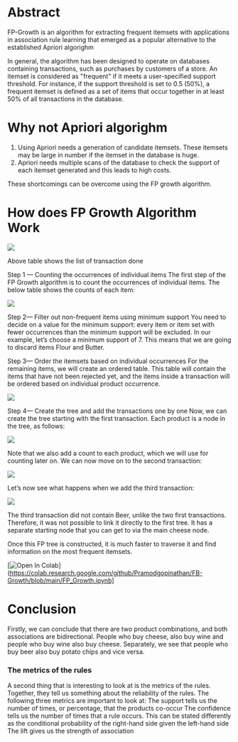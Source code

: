 # Abstract
FP-Growth is an algorithm for extracting frequent itemsets with applications in association rule learning that emerged as a popular alternative to the established Apriori algorighm

In general, the algorithm has been designed to operate on databases containing transactions, such as purchases by customers of a store. An itemset is considered as "frequent" if it meets a user-specified support threshold. For instance, if the support threshold is set to 0.5 (50%), a frequent itemset is defined as a set of items that occur together in at least 50% of all transactions in the database.

# Why not Apriori algorighm

1. Using Apriori needs a generation of candidate itemsets. These itemsets may be large in number if the itemset in the database is huge.
2. Apriori needs multiple scans of the database to check the support of each itemset generated and this leads to high costs.

These shortcomings can be overcome using the FP growth algorithm.

# How does FP Growth Algorithm Work

![](https://github.com/Pramodgopinathan/FB-Growth/blob/64f49fb3553cea03f3f28937377538c8df2c1c9d/Table%201.0.png)

Above table shows the list of transaction done 

Step 1 — Counting the occurrences of individual items
The first step of the FP Growth algorithm is to count the occurrences of individual items. The below table shows the counts of each item:

![](https://github.com/Pramodgopinathan/FB-Growth/blob/0f348423c5877f07bd4e66860b8a78cf6d303b63/Table%201.1.png)

Step 2— Filter out non-frequent items using minimum support
You need to decide on a value for the minimum support: every item or item set with fewer occurrences than the minimum support will be excluded.
In our example, let’s choose a minimum support of 7. This means that we are going to discard items Flour and Butter.



Step 3— Order the itemsets based on individual occurrences
For the remaining items, we will create an ordered table. This table will contain the items that have not been rejected yet, and the items inside a transaction will be ordered based on individual product occurrence.

![](https://github.com/Pramodgopinathan/FB-Growth/blob/31e203be06a3c3c6a3e97c2cc2623c8c363782fe/Table%201.2.png)

Step 4— Create the tree and add the transactions one by one
Now, we can create the tree starting with the first transaction. Each product is a node in the tree, as follows:

![](https://github.com/Pramodgopinathan/FB-Growth/blob/4d8bbf6fcc80b255e7bd1c05ff4acf6cc69ab417/Table%201.3.png)


Note that we also add a count to each product, which we will use for counting later on.
We can now move on to the second transaction:


![](https://github.com/Pramodgopinathan/FB-Growth/blob/4f845474b05584bb76235c40a53e3d849098613a/Table%201.4.png)

Let’s now see what happens when we add the third transaction:

![](https://github.com/Pramodgopinathan/FB-Growth/blob/d5a9165bd7ae76572df920a7fd3ecf5dc94cb01a/Table%201.5.png)


The third transaction did not contain Beer, unlike the two first transactions. Therefore, it was not possible to link it directly to the first tree. It has a separate starting node that you can get to via the main cheese node.

Once this FP tree is constructed, it is much faster to traverse it and find information on the most frequent itemsets.

[![Open In Colab](https://colab.research.google.com/assets/colab-badge.svg)](https://colab.research.google.com/github/Pramodgopinathan/FB-Growth/blob/main/FP_Growth.ipynb]


# Conclusion

Firstly, we can conclude that there are two product combinations, and both associations are bidirectional. People who buy cheese, also buy wine and people who buy wine also buy cheese. Separately, we see that people who buy beer also buy potato chips and vice versa.

### The metrics of the rules
A second thing that is interesting to look at is the metrics of the rules. Together, they tell us something about the reliability of the rules. The following three metrics are important to look at:
The support tells us the number of times, or percentage, that the products co-occur
The confidence tells us the number of times that a rule occurs. This can be stated differently as the conditional probability of the right-hand side given the left-hand side
The lift gives us the strength of association
